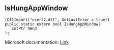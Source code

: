 ## IsHungAppWindow

```
[DllImport("user32.dll", SetLastError = true)]
public static extern bool IsHungAppWindow(
   IntPtr hWnd
);
```

Microsoft documentation: [Link](https://docs.microsoft.com/en-us/windows/win32/api/winuser/nf-winuser-ishungappwindow)

